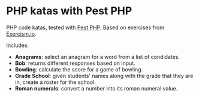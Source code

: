 # PHP katas with Pest PHP

PHP code katas, tested with [Pest PHP][]. Based on exercises from [Exercism.io][].

Includes:

- **Anagrams**: select an anagram for a word from a list of condidates.
- **Bob**: returns different responses based on input.
- **Bowling**: calculate the score for a game of bowling.
- **Grade School**: given students' names along with the grade that they are in, create a roster for the school.
- **Roman numerals**: convert a number into its roman numeral value.

[exercism.io]: https://exercism.io
[pest php]: https://pestphp.com
